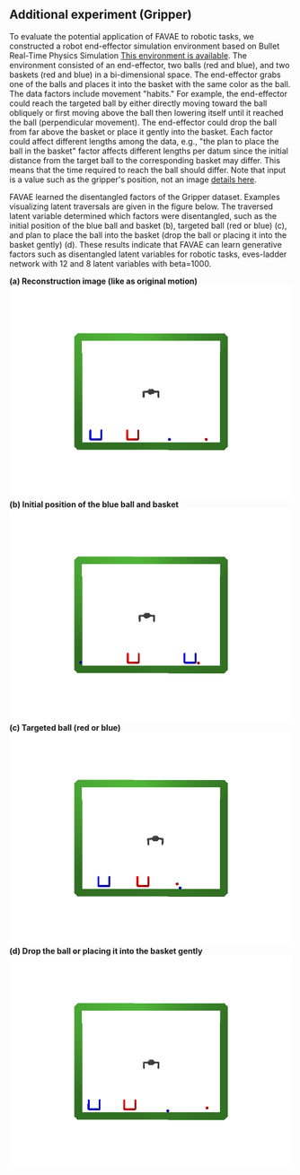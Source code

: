 ## Additional experiment (Gripper)

To evaluate the potential application of FAVAE to robotic tasks, we constructed a robot end-effector simulation environment based on Bullet Real-Time Physics Simulation [This environment is available](https://pybullet.org). The environment consisted of an end-effector, two balls (red and blue), and two baskets (red and blue) in a bi-dimensional space. The end-effector grabs one of the balls and places it into the basket with the same color as the ball. The data factors include movement "habits." For example, the end-effector could reach the targeted ball by either directly moving toward the ball obliquely or first moving above the ball then lowering itself until it reached the ball (perpendicular movement). The end-effector could drop the ball from far above the basket or place it gently into the basket. Each factor could affect different lengths among the data, e.g., "the plan to place the ball in the basket" factor affects different lengths per datum since the initial distance from the target ball to the corresponding basket may differ. This means that the time required to reach the ball should differ. Note that input is a value such as the gripper's position, not an image [details here](../gripper/README.md).

FAVAE learned the disentangled factors of the Gripper dataset. Examples visualizing latent traversals are given in the figure below. The traversed latent variable determined which factors were disentangled, such as the initial position of the blue ball and basket (b), targeted ball (red or blue) (c), and plan to place the ball into the basket (drop the ball or placing it into the basket gently) (d). These results indicate that FAVAE can learn generative factors such as disentangled latent variables for robotic tasks, eves-ladder network with 12 and 8 latent variables with beta=1000.

**(a) Reconstruction image (like as original motion)**
![](../gripper/recon.gif)
**(b)  Initial position of the blue ball and basket**
![](../gripper/0_8_1.6.gif)
**(c)  Targeted ball (red or blue)**
![](../gripper/1_8_-0.8.gif)
**(d)  Drop the ball or placing it into the basket gently**
![](../gripper/1_3_-1.20.gif)